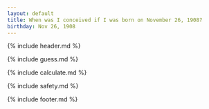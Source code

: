```yaml
---
layout: default
title: When was I conceived if I was born on November 26, 1908?
birthday: Nov 26, 1908
---
```


{% include header.md %}

{% include guess.md %}

{% include calculate.md %}

{% include safety.md %}

{% include footer.md %}



